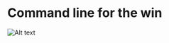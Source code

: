 # Command line for the win

![Alt text](https://s3.amazonaws.com/intranet-projects-files/holbertonschool-sysadmin_devops/324/06AChAO.png)
